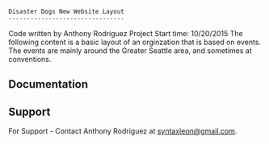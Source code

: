 
    Disaster Dogs New Website Layout
    --------------------------------

Code written by Anthony Rodriguez
Project Start time: 10/20/2015
The following content is a basic layout of an orginzation that is based on events.
The events are mainly around the Greater Seattle area, and sometimes at conventions.

## Documentation



## Support

For Support - Contact Anthony Rodriguez at syntaxleon@gmail.com.